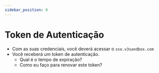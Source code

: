 ```yaml
---
sidebar_position: 0
---
```


# Token de Autenticação

- Com as suas credenciais, você deverá acessar o `sso.v3sandbox.com`
- Você receberá um token de autenticação.
  - Qual é o tempo de expiração?
  - Como eu faço para renovar este token?